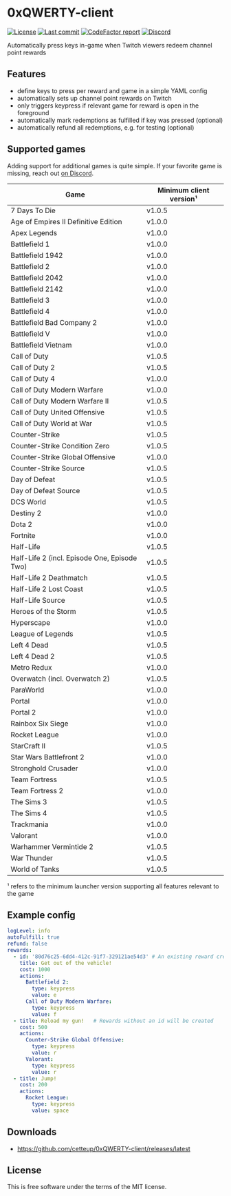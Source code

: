 # 0xQWERTY-client

[![License](https://img.shields.io/github/license/cetteup/0xQWERTY-client)](/LICENSE)
[![Last commit](https://img.shields.io/github/last-commit/cetteup/0xQWERTY-client)](https://github.com/cetteup/joinme.click-launcher/commits/main)
[![CodeFactor report](https://img.shields.io/codefactor/grade/github/cetteup/0xQWERTY-client)](https://www.codefactor.io/repository/github/cetteup/0xqwerty-client)
[![Discord](https://img.shields.io/discord/1032672744183181382?label=Discord)](https://discord.gg/dN6N4PRZHc)

Automatically press keys in-game when Twitch viewers redeem channel point rewards

## Features

- define keys to press per reward and game in a simple YAML config
- automatically sets up channel point rewards on Twitch
- only triggers keypress if relevant game for reward is open in the foreground
- automatically mark redemptions as fulfilled if key was pressed (optional)
- automatically refund all redemptions, e.g. for testing (optional)

## Supported games

Adding support for additional games is quite simple. If your favorite game is missing, reach out [on Discord](https://discord.gg/dN6N4PRZHc).

| Game                                         | Minimum client version¹ |
|----------------------------------------------|-------------------------|
| 7 Days To Die                                | v1.0.5                  |
| Age of Empires II Definitive Edition         | v1.0.0                  |
| Apex Legends                                 | v1.0.0                  |
| Battlefield 1                                | v1.0.0                  |
| Battlefield 1942                             | v1.0.0                  |
| Battlefield 2                                | v1.0.0                  |
| Battlefield 2042                             | v1.0.0                  |
| Battlefield 2142                             | v1.0.0                  |
| Battlefield 3                                | v1.0.0                  |
| Battlefield 4                                | v1.0.0                  |
| Battlefield Bad Company 2                    | v1.0.0                  |
| Battlefield V                                | v1.0.0                  |
| Battlefield Vietnam                          | v1.0.0                  |
| Call of Duty                                 | v1.0.5                  |
| Call of Duty  2                              | v1.0.5                  |
| Call of Duty 4                               | v1.0.0                  |
| Call of Duty Modern Warfare                  | v1.0.0                  |
| Call of Duty Modern Warfare II               | v1.0.5                  |
| Call of Duty United Offensive                | v1.0.5                  |
| Call of Duty World at War                    | v1.0.5                  |
| Counter-Strike                               | v1.0.5                  |
| Counter-Strike Condition Zero                | v1.0.5                  |
| Counter-Strike Global Offensive              | v1.0.0                  |
| Counter-Strike Source                        | v1.0.5                  |
| Day of Defeat                                | v1.0.5                  |
| Day of Defeat Source                         | v1.0.5                  |
| DCS World                                    | v1.0.5                  |
| Destiny 2                                    | v1.0.0                  |
| Dota 2                                       | v1.0.0                  |
| Fortnite                                     | v1.0.0                  |
| Half-Life                                    | v1.0.5                  |
| Half-Life 2 (incl. Episode One, Episode Two) | v1.0.5                  |
| Half-Life 2 Deathmatch                       | v1.0.5                  |
| Half-Life 2 Lost Coast                       | v1.0.5                  |
| Half-Life Source                             | v1.0.5                  |
| Heroes of the Storm                          | v1.0.5                  |
| Hyperscape                                   | v1.0.0                  |
| League of Legends                            | v1.0.5                  |
| Left 4 Dead                                  | v1.0.5                  |
| Left 4 Dead 2                                | v1.0.5                  |
| Metro Redux                                  | v1.0.0                  |
| Overwatch (incl. Overwatch 2)                | v1.0.5                  |
| ParaWorld                                    | v1.0.0                  |
| Portal                                       | v1.0.0                  |
| Portal 2                                     | v1.0.0                  |
| Rainbox Six Siege                            | v1.0.0                  |
| Rocket League                                | v1.0.0                  |
| StarCraft II                                 | v1.0.5                  |
| Star Wars Battlefront 2                      | v1.0.0                  |
| Stronghold Crusader                          | v1.0.0                  |
| Team Fortress                                | v1.0.5                  |
| Team Fortress 2                              | v1.0.0                  |
| The Sims 3                                   | v1.0.5                  |
| The Sims 4                                   | v1.0.5                  |
| Trackmania                                   | v1.0.0                  |
| Valorant                                     | v1.0.0                  |
| Warhammer Vermintide 2                       | v1.0.5                  |
| War Thunder                                  | v1.0.5                  |
| World of Tanks                               | v1.0.5                  |

¹ refers to the minimum launcher version supporting all features relevant to the game

## Example config

```yaml
logLevel: info
autoFulfill: true
refund: false
rewards:
  - id: '80d76c25-6dd4-412c-91f7-329121ae54d3' # An existing reward created by 0xQWERTY
    title: Get out of the vehicle!
    cost: 1000
    actions:
      Battlefield 2:
        type: keypress
        value: e
      Call of Duty Modern Warfare:
        type: keypress
        value: f
  - title: Reload my gun!   # Rewards without an id will be created
    cost: 500
    actions:
      Counter-Strike Global Offensive:
        type: keypress
        value: r
      Valorant:
        type: keypress
        value: r
  - title: Jump!
    cost: 200
    actions:
      Rocket League:
        type: keypress
        value: space
```

## Downloads

* https://github.com/cetteup/0xQWERTY-client/releases/latest

License
-------

This is free software under the terms of the MIT license.
